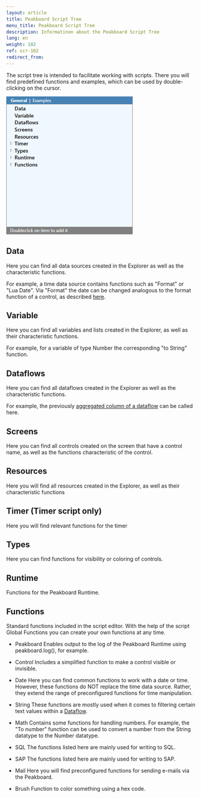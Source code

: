 ```yaml
---
layout: article
title: Peakboard Script Tree
menu_title: Peakboard Script Tree
description: Informatinon about the Peakboard Script Tree
lang: en
weight: 102
ref: scr-102
redirect_from:
---
```


The script tree is intended to facilitate working with scripts. There you will find predefined functions and examples, which can be used by double-clicking on the cursor.

![image01](/assets/images/scripting/tree/tree01.png)

## Data

Here you can find all data sources created in the Explorer as well as the characteristic functions.

For example, a time data source contains functions such as "Format" or "Lua Date". Via "Format" the date can be changed analogous to the format function of a control, as described [here](/data_sources/de-datum-und-uhrzeit.html).

## Variable

Here you can find all variables and lists created in the Explorer, as well as their characteristic functions. 

For example, for a variable of type Number the corresponding "to String" function.

## Dataflows

Here you can find all dataflows created in the Explorer as well as the characteristic functions.

For example, the previously [aggregated column of a dataflow](/dataflows/en-aggregate-data.html) can be called here.

## Screens

Here you can find all controls created on the screen that have a control name, as well as the functions characteristic of the control.

## Resources

Here you will find all resources created in the Explorer, as well as their characteristic functions

## Timer (Timer script only)

Here you will find relevant functions for the timer

## Types

Here you can find functions for visibility or coloring of controls.

## Runtime
Functions for the Peakboard Runtime.

## Functions

Standard functions included in the script editor. With the help of the script Global Functions you can create your own functions at any time.

* Peakboard
Enables output to the log of the Peakboard Runtime using peakboard.log(), for example.

* Control
Includes a simplified function to make a control visible or invisible.

* Date
Here you can find common functions to work with a date or time. However, these functions do NOT replace the time data source. Rather, they extend the range of preconfigured functions for time manipulation. 

* String
These functions are mostly used when it comes to filtering certain text values within a [Dataflow](/dataflows/en-filter-data.html).

* Math
Contains some functions for handling numbers. For example, the "To number" function can be used to convert a number from the String datatype to the Number datatype.

* SQL
The functions listed here are mainly used for writing to SQL. 

* SAP
The functions listed here are mainly used for writing to SAP. 

* Mail
Here you will find preconfigured functions for sending e-mails via the Peakboard.

* Brush
Function to color something using a hex code. 